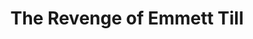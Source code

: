 ---
layout: black_bg

title: "The Revenge of Emmett Till"
description: "A night of fundraising around&nbsp;film"
img-path: "/img/revenge_emmett.png"
location: "The Charles Theatre"

featured: "yes"
featured-rank: "2"
slide: "slide2"
---